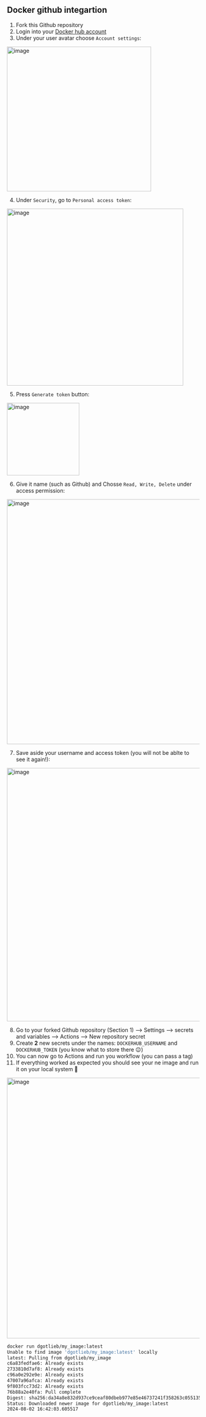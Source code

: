 ## Docker github integartion

1. Fork this Github repository
2. Login into your [Docker hub account](https://hub.docker.com/login)
3. Under your user avatar choose `Account settings`:
<img width="377" alt="image" src="https://github.com/user-attachments/assets/95ecefaa-3a9e-4db4-a341-b1c9d0c68801">

4. Under `Security`, go to `Personal access token`: 
<img width="461" alt="image" src="https://github.com/user-attachments/assets/25b65912-548d-4553-b38a-9e843d72888e">

5. Press `Generate token` button:
<img width="189" alt="image" src="https://github.com/user-attachments/assets/5d9041a4-63eb-428e-9c08-6544ec356799">

6. Give it name (such as Github) and Chosse `Read, Write, Delete` under access permission:
<img width="638" alt="image" src="https://github.com/user-attachments/assets/1379868f-b88b-46cf-913d-8279b7aaaa23">

7. Save aside your username and access token (you will not be ablte to see it again!):
<img width="660" alt="image" src="https://github.com/user-attachments/assets/b7902a10-2be9-4e76-ac24-23b2b5452dab">

8. Go to your forked Github repository (Section 1) --> Settings --> secrets and variables --> Actions --> New repository secret
9. Create **2** new secrets under the names: `DOCKERHUB_USERNAME` and `DOCKERHUB_TOKEN` (you know what to store there 😉)
10. You can now go to Actions and run you workflow (you can pass a tag)
11. If everything worked as expected you should see your ne image and run it on your local system 🎉
<img width="679" alt="image" src="https://github.com/user-attachments/assets/dfffd43c-c7c0-4032-92ea-2c24ffb6b26e">

``` bash
docker run dgotlieb/my_image:latest
Unable to find image 'dgotlieb/my_image:latest' locally
latest: Pulling from dgotlieb/my_image
c6a83fedfae6: Already exists
2733810d7af8: Already exists
c96a0e292e9e: Already exists
47007a96afca: Already exists
9f803fcc73d2: Already exists
76b88a2e40fa: Pull complete
Digest: sha256:da34a8e832d937ce9ceaf80dbeb977e85e46737241f358263c0551351dd31f5f
Status: Downloaded newer image for dgotlieb/my_image:latest
2024-08-02 16:42:03.605517
```




